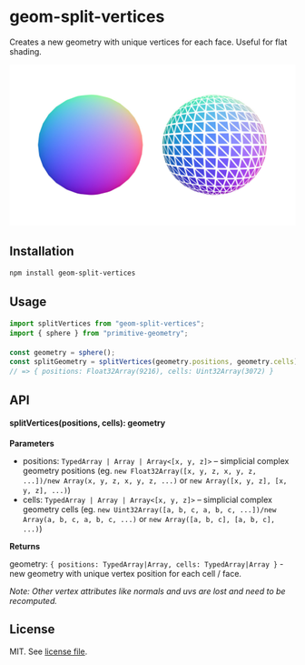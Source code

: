 # geom-split-vertices

Creates a new geometry with unique vertices for each face. Useful for flat shading.

![](screenshot.jpg)

## Installation

```bash
npm install geom-split-vertices
```

## Usage

```js
import splitVertices from "geom-split-vertices";
import { sphere } from "primitive-geometry";

const geometry = sphere();
const splitGeometry = splitVertices(geometry.positions, geometry.cells);
// => { positions: Float32Array(9216), cells: Uint32Array(3072) }
```

## API

#### splitVertices(positions, cells): geometry

**Parameters**

- positions: `TypedArray | Array | Array<[x, y, z]>` – simplicial complex geometry positions (eg. `new Float32Array([x, y, z, x, y, z, ...])/new Array(x, y, z, x, y, z, ...)` or `new Array([x, y, z], [x, y, z], ...)`)
- cells: `TypedArray | Array | Array<[x, y, z]>` – simplicial complex geometry cells (eg. `new Uint32Array([a, b, c, a, b, c, ...])/new Array(a, b, c, a, b, c, ...)` or `new Array([a, b, c], [a, b, c], ...)`)

**Returns**

geometry: `{ positions: TypedArray|Array, cells: TypedArray|Array }` - new geometry with unique vertex position for each cell / face.

_Note: Other vertex attributes like normals and uvs are lost and need to be recomputed._

## License

MIT. See [license file](https://github.com/vorg/geom-split-vertices/blob/master/LICENSE.md).
